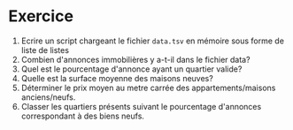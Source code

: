 # Exercice

1. Ecrire un script chargeant le fichier `data.tsv` en mémoire sous forme de liste de listes
2. Combien d'annonces immobilières y a-t-il dans le fichier data?
3. Quel est le pourcentage d'annonce ayant un quartier valide?
4. Quelle est la surface moyenne des maisons neuves?
5. Déterminer le prix moyen au metre carrée des appartements/maisons anciens/neufs.
6. Classer les quartiers présents suivant le pourcentage d'annonces correspondant à des biens neufs.
